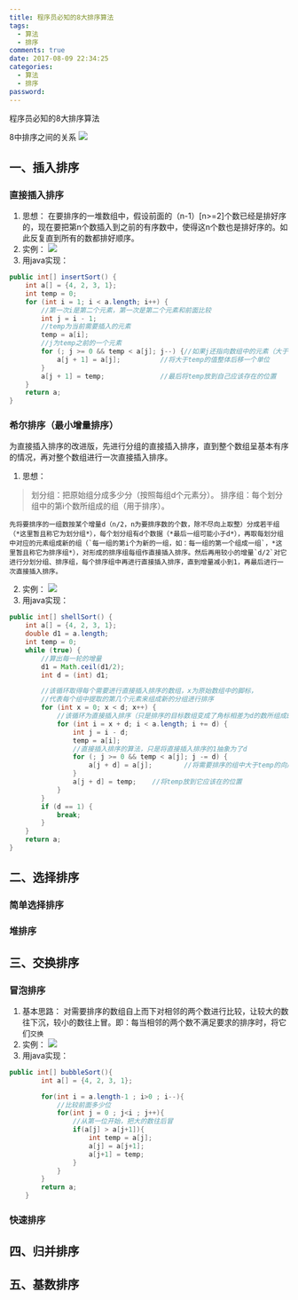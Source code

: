 ```yaml
---
title: 程序员必知的8大排序算法
tags:
  - 算法
  - 排序
comments: true
date: 2017-08-09 22:34:25
categories: 
  - 算法
  - 排序
password:
---
```

程序员必知的8大排序算法
<!-- more -->
8中排序之间的关系
![](http://ot87uvd34.bkt.clouddn.com/%E6%8E%92%E5%BA%8F%E7%AE%97%E6%B3%95/%E6%8E%92%E5%BA%8F%E7%AE%97%E6%B3%95%E4%B9%8B%E9%97%B4%E7%9A%84%E5%85%B3%E7%B3%BB.JPG)
## 一、插入排序
### 直接插入排序
1. 思想：
在要排序的一堆数组中，假设前面的（n-1）[n>=2]个数已经是排好序的，现在要把第n个数插入到之前的有序数中，使得这n个数也是排好序的。如此反复直到所有的数都排好顺序。
2. 实例：
![](http://ot87uvd34.bkt.clouddn.com/%E6%8E%92%E5%BA%8F%E7%AE%97%E6%B3%95/%E7%9B%B4%E6%8E%A5%E6%8F%92%E5%85%A5%E6%8E%92%E5%BA%8F%E5%AE%9E%E4%BE%8B.JPG)
3. 用java实现：

```java
public int[] insertSort() {
	int a[] = {4, 2, 3, 1};
	int temp = 0;
	for (int i = 1; i < a.length; i++) {
		//第一次i是第二个元素，第一次是第二个元素和前面比较
		int j = i - 1;
		//temp为当前需要插入的元素
		temp = a[i];
		//j为temp之前的一个元素
		for (; j >= 0 && temp < a[j]; j--) {//如果j还指向数组中的元素（大于等于0），且大于temp
			a[j + 1] = a[j];          //将大于temp的值整体后移一个单位
		}
		a[j + 1] = temp;              //最后将temp放到自己应该存在的位置
	}
	return a;
}

```

### 希尔排序（最小增量排序）
为直接插入排序的改进版，先进行分组的直接插入排序，直到整个数组呈基本有序的情况，再对整个数组进行一次直接插入排序。

1. 思想：
>划分组：把原始组分成多少分（按照每组d个元素分）。
>排序组：每个划分组中的第i个数所组成的组（用于排序）。

	先将要排序的一组数按某个增量d（n/2，n为要排序数的个数，除不尽向上取整）分成若干组（*这里暂且称它为划分组*），每个划分组有d个数据（*最后一组可能小于d*），再取每划分组中对应的元素组成新的组（`每一组的第i个为新的一组，如：每一组的第一个组成一组`，*这里暂且称它为排序组*），对形成的排序组每组作直接插入排序。然后再用较小的增量`d/2`对它进行分划分组、排序组，每个排序组中再进行直接插入排序，直到增量减小到1，再最后进行一次直接插入排序。

2. 实例：
![](http://ot87uvd34.bkt.clouddn.com/%E6%8E%92%E5%BA%8F%E7%AE%97%E6%B3%95/%E5%B8%8C%E5%B0%94%E6%8E%92%E5%BA%8F%E5%AE%9E%E4%BE%8B.jpg)
3. 用java实现：

```java
public int[] shellSort() {
	int a[] = {4, 2, 3, 1};
	double d1 = a.length;
	int temp = 0;
	while (true) {
		//算出每一轮的增量
		d1 = Math.ceil(d1/2);
		int d = (int) d1;

		//该循环取得每个需要进行直接插入排序的数组，x为原始数组中的脚标，
		//代表每个组中提取的第几个元素来组成新的分组进行排序
		for (int x = 0; x < d; x++) {
			//该循环为直接插入排序（只是排序的目标数组变成了角标相差为d的数所组成的数组）
			for (int i = x + d; i < a.length; i += d) {
				int j = i - d;
				temp = a[i];
				//直接插入排序的算法，只是将直接插入排序的1抽象为了d
				for (; j >= 0 && temp < a[j]; j -= d) {
					a[j + d] = a[j];        //将需要排序的组中大于temp的向后移（移动单位为d）
				}
				a[j + d] = temp;    //将temp放到它应该在的位置
			}
		}
		if (d == 1) {
			break;
		}
	}
	return a;
}
```
## 二、选择排序
### 简单选择排序
### 堆排序
## 三、交换排序
### 冒泡排序
1. 基本思路：
对需要排序的数组自上而下对相邻的两个数进行比较，让较大的数往下沉，较小的数往上冒。即：每当相邻的两个数不满足要求的排序时，将它们`交换`
2. 实例：
![](http://ot87uvd34.bkt.clouddn.com/%E6%8E%92%E5%BA%8F%E7%AE%97%E6%B3%95/%E5%86%92%E6%B3%A1%E6%8E%92%E5%BA%8F%E5%AE%9E%E4%BE%8B.jpg)
3. 用java实现：

```java
public int[] bubbleSort(){
		int a[] = {4, 2, 3, 1};

		for(int i = a.length-1 ; i>0 ; i--){
			//比较前面多少位
			for(int j = 0 ; j<i ; j++){
				//从第一位开始，把大的数往后冒
				if(a[j] > a[j+1]){
					int temp = a[j];
					a[j] = a[j+1];
					a[j+1] = temp;
				}
			}
		}
		return a;
	}
```
### 快速排序
## 四、归并排序
## 五、基数排序
